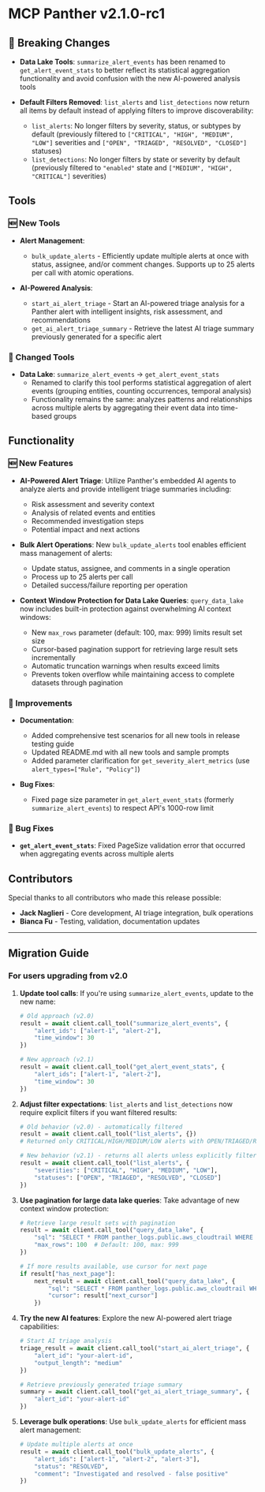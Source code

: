 # MCP Panther v2.1.0-rc1

## 🚨 Breaking Changes

- **Data Lake Tools**: `summarize_alert_events` has been renamed to `get_alert_event_stats` to better reflect its statistical aggregation functionality and avoid confusion with the new AI-powered analysis tools

- **Default Filters Removed**: `list_alerts` and `list_detections` now return all items by default instead of applying filters to improve discoverability:
  - `list_alerts`: No longer filters by severity, status, or subtypes by default (previously filtered to `["CRITICAL", "HIGH", "MEDIUM", "LOW"]` severities and `["OPEN", "TRIAGED", "RESOLVED", "CLOSED"]` statuses)
  - `list_detections`: No longer filters by state or severity by default (previously filtered to `"enabled"` state and `["MEDIUM", "HIGH", "CRITICAL"]` severities)

## Tools

### 🆕 New Tools

- **Alert Management**:
  - `bulk_update_alerts` - Efficiently update multiple alerts at once with status, assignee, and/or comment changes. Supports up to 25 alerts per call with atomic operations.

- **AI-Powered Analysis**:
  - `start_ai_alert_triage` - Start an AI-powered triage analysis for a Panther alert with intelligent insights, risk assessment, and recommendations
  - `get_ai_alert_triage_summary` - Retrieve the latest AI triage summary previously generated for a specific alert

### 🔄 Changed Tools

- **Data Lake**: `summarize_alert_events` → `get_alert_event_stats`
  - Renamed to clarify this tool performs statistical aggregation of alert events (grouping entities, counting occurrences, temporal analysis)
  - Functionality remains the same: analyzes patterns and relationships across multiple alerts by aggregating their event data into time-based groups

## Functionality

### 🆕 New Features

- **AI-Powered Alert Triage**: Utilize Panther's embedded AI agents to analyze alerts and provide intelligent triage summaries including:
  - Risk assessment and severity context
  - Analysis of related events and entities
  - Recommended investigation steps
  - Potential impact and next actions

- **Bulk Alert Operations**: New `bulk_update_alerts` tool enables efficient mass management of alerts:
  - Update status, assignee, and comments in a single operation
  - Process up to 25 alerts per call
  - Detailed success/failure reporting per operation

- **Context Window Protection for Data Lake Queries**: `query_data_lake` now includes built-in protection against overwhelming AI context windows:
  - New `max_rows` parameter (default: 100, max: 999) limits result set size
  - Cursor-based pagination support for retrieving large result sets incrementally
  - Automatic truncation warnings when results exceed limits
  - Prevents token overflow while maintaining access to complete datasets through pagination

### 🔧 Improvements

- **Documentation**:
  - Added comprehensive test scenarios for all new tools in release testing guide
  - Updated README.md with all new tools and sample prompts
  - Added parameter clarification for `get_severity_alert_metrics` (use `alert_types=["Rule", "Policy"]`)

- **Bug Fixes**:
  - Fixed page size parameter in `get_alert_event_stats` (formerly `summarize_alert_events`) to respect API's 1000-row limit

### 🐛 Bug Fixes

- **`get_alert_event_stats`**: Fixed PageSize validation error that occurred when aggregating events across multiple alerts

## Contributors

Special thanks to all contributors who made this release possible:

- **Jack Naglieri** - Core development, AI triage integration, bulk operations
- **Bianca Fu** - Testing, validation, documentation updates

---

## Migration Guide

### For users upgrading from v2.0

1. **Update tool calls**: If you're using `summarize_alert_events`, update to the new name:

   ```python
   # Old approach (v2.0)
   result = await client.call_tool("summarize_alert_events", {
       "alert_ids": ["alert-1", "alert-2"],
       "time_window": 30
   })

   # New approach (v2.1)
   result = await client.call_tool("get_alert_event_stats", {
       "alert_ids": ["alert-1", "alert-2"],
       "time_window": 30
   })
   ```

2. **Adjust filter expectations**: `list_alerts` and `list_detections` now require explicit filters if you want filtered results:

   ```python
   # Old behavior (v2.0) - automatically filtered
   result = await client.call_tool("list_alerts", {})
   # Returned only CRITICAL/HIGH/MEDIUM/LOW alerts with OPEN/TRIAGED/RESOLVED/CLOSED status

   # New behavior (v2.1) - returns all alerts unless explicitly filtered
   result = await client.call_tool("list_alerts", {
       "severities": ["CRITICAL", "HIGH", "MEDIUM", "LOW"],
       "statuses": ["OPEN", "TRIAGED", "RESOLVED", "CLOSED"]
   })
   ```

3. **Use pagination for large data lake queries**: Take advantage of new context window protection:

   ```python
   # Retrieve large result sets with pagination
   result = await client.call_tool("query_data_lake", {
       "sql": "SELECT * FROM panther_logs.public.aws_cloudtrail WHERE p_occurs_since('1 d')",
       "max_rows": 100  # Default: 100, max: 999
   })

   # If more results available, use cursor for next page
   if result["has_next_page"]:
       next_result = await client.call_tool("query_data_lake", {
           "sql": "SELECT * FROM panther_logs.public.aws_cloudtrail WHERE p_occurs_since('1 d')",
           "cursor": result["next_cursor"]
       })
   ```

4. **Try the new AI features**: Explore the new AI-powered alert triage capabilities:

   ```python
   # Start AI triage analysis
   triage_result = await client.call_tool("start_ai_alert_triage", {
       "alert_id": "your-alert-id",
       "output_length": "medium"
   })

   # Retrieve previously generated triage summary
   summary = await client.call_tool("get_ai_alert_triage_summary", {
       "alert_id": "your-alert-id"
   })
   ```

5. **Leverage bulk operations**: Use `bulk_update_alerts` for efficient mass alert management:

   ```python
   # Update multiple alerts at once
   result = await client.call_tool("bulk_update_alerts", {
       "alert_ids": ["alert-1", "alert-2", "alert-3"],
       "status": "RESOLVED",
       "comment": "Investigated and resolved - false positive"
   })
   ```
